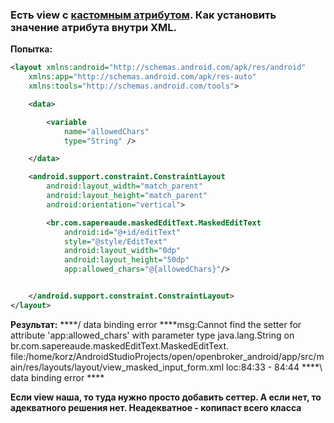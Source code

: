 ### Есть view c  [кастомным атрибутом](/ViewCustomAttribute.md). Как установить значение атрибута внутри XML.
**Попытка:**
```xml
<layout xmlns:android="http://schemas.android.com/apk/res/android"
    xmlns:app="http://schemas.android.com/apk/res-auto"
    xmlns:tools="http://schemas.android.com/tools">

    <data>

        <variable
            name="allowedChars"
            type="String" />

    </data>

    <android.support.constraint.ConstraintLayout
        android:layout_width="match_parent"
        android:layout_height="match_parent"
        android:orientation="vertical">

        <br.com.sapereaude.maskedEditText.MaskedEditText
            android:id="@+id/editText"
            style="@style/EditText"
            android:layout_width="0dp"
            android:layout_height="50dp"
            app:allowed_chars="@{allowedChars}"/>


    </android.support.constraint.ConstraintLayout>
</layout>
```

**Результат:**
 ****/ data binding error ****msg:Cannot find the setter for attribute 'app:allowed_chars' with parameter type java.lang.String on br.com.sapereaude.maskedEditText.MaskedEditText. file:/home/korz/AndroidStudioProjects/open/openbroker_android/app/src/main/res/layouts/layout/view_masked_input_form.xml loc:84:33 - 84:44 ****\ data binding error ****

**Если view наша, то туда нужно просто добавить сеттер. А если нет, то адекватного решения нет. Неадекватное - копипаст всего класса**
